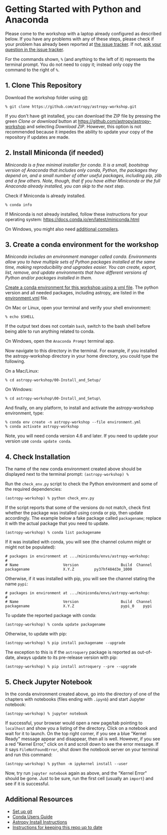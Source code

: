 # Getting Started with Python and Anaconda

Please come to the workshop with a laptop already configured as described below.
If you have any problems with any of these steps, please check if your problem has
already been reported at [the issue tracker](https://github.com/astropy/astropy-workshop/issues/). If not,
[ask your question in the issue tracker](https://github.com/astropy/astropy-workshop/issues/new?assignees=&labels=workshop-question&template=question-from-workshop-participant.md&title=%5BQuestion%5D+Summarize+your+question+here).

For the commands shown, `%` (and anything to the left of it) represents the
terminal prompt. You do not need to copy it; instead only copy the command to the
right of `%`.

## 1. Clone This Repository

Download the workshop folder using
[git](https://help.github.com/articles/set-up-git/):

    % git clone https://github.com/astropy/astropy-workshop.git

If you don't have git installed, you can download the ZIP file by pressing the
green *Clone or download* button at
https://github.com/astropy/astropy-workshop and selecting *Download ZIP*.
However, this option is not recommended because it impedes the ability to
update your copy of the repository if updates are made.

## 2. Install Miniconda (if needed)

*Miniconda is a free minimal installer for conda. It is a small, bootstrap
version of Anaconda that includes only conda, Python, the packages they depend
on, and a small number of other useful packages, including pip, zlib and a few
others. Note, though, that if you have either Miniconda or the full Anaconda
already installed, you can skip to the next step.*

Check if Miniconda is already installed.

    % conda info

If Miniconda is not already installed, follow these instructions for your
operating system: https://docs.conda.io/en/latest/miniconda.html

On Windows, you might also need
[additional compilers](https://github.com/conda/conda-build/wiki/Windows-Compilers).

## 3. Create a conda environment for the workshop

*Miniconda includes an environment manager called conda. Environments
allow you to have multiple sets of Python packages installed at the same
time, making reproducibility and upgrades easier. You can create,
export, list, remove, and update environments that have different versions of
Python and/or packages installed in them.*

[Create a conda environment for this workshop using a yml file](https://conda.io/docs/user-guide/tasks/manage-environments.html#creating-an-environment-from-an-environment-yml-file).
The python version and all needed packages, including astropy, are listed in the
[environment.yml](https://github.com/astropy/astropy-workshop/blob/master/00-Install_and_Setup/environment.yml) file.

On Mac or Linux, open your terminal and verify your shell environment:

    % echo $SHELL

If the output text does not contain `bash`, switch to the bash shell before
being able to run anything related to conda.

On Windows, open the `Anaconda Prompt` terminal app.

Now navigate to this directory in the terminal. For example, if you installed
the astropy-workshop directory in your home directory, you could type the
following.

On a Mac/Linux:

    % cd astropy-workshop/00-Install_and_Setup/

On Windows:

    % cd astropy-workshop\00-Install_and_Setup\

And finally, on any platform, to install and activate the astropy-workshop environment, type:

    % conda env create -n astropy-workshop --file environment.yml
    % conda activate astropy-workshop

Note, you will need conda version 4.6 and later. If you need to update your version use `conda update conda`.

## 4. Check Installation

The name of the new conda environment created above should be displayed next
to the terminal prompt: `(astropy-workshop) %`

Run the `check_env.py` script to check the Python environment and some of the
required dependencies:

    (astropy-workshop) % python check_env.py

If the script reports that some of the versions do not match, check first
whether the package was installed using conda or pip, then update accordingly.
The example below a fake package called `packagename`; replace it with the
actual package that you need to update.

    (astropy-workshop) % conda list packagename

If it was installed with conda, you will see (the channel column might or
might not be populated):

    # packages in environment at .../miniconda/envs/astropy-workshop:
    #
    # Name                    Version                   Build  Channel
    packagename               X.Y.Z         py37hf484d3e_1000

Otherwise, if it was installed with pip, you will see the channel stating the
name `pypi`:

    # packages in environment at .../miniconda/envs/astropy-workshop:
    #
    # Name                    Version                   Build  Channel
    packagename               X.Y.Z                     pypi_0    pypi

To update the reported package with conda:

    (astropy-workshop) % conda update packagename

Otherwise, to update with pip:

    (astropy-workshop) % pip install packagename --upgrade

The exception to this is if the `astroquery` package is reported as
out-of-date, always update to its pre-release version with pip:

    (astropy-workshop) % pip install astroquery --pre --upgrade

## 5. Check Jupyter Notebook

In the conda environment created above, go into the directory
of one of the chapters with notebooks (files ending with `.ipynb`)
and start Jupyter notebook:

    (astropy-workshop) % jupyter notebook

If successful, your browser would open a new page/tab pointing to
`localhost` and show you a listing of the directory.
Click on a notebook and wait for it to launch. On the top right corner,
if you see a blue "Kernel Ready" message appear and disappear,
then all is well. However, if you see a red "Kernel Error," click on it
and scroll down to see the error message. If it says `FileNotFoundError`,
shut down the notebook server on your terminal and run this command:

    (astropy-workshop) % python -m ipykernel install --user

Now, try run `jupyter notebook` again as above, and the "Kernel Error"
should be gone. Just to be sure, run the first cell (usually an `import`)
and see if it is successful.

## Additional Resources

- [Set up git](https://help.github.com/articles/set-up-git/)
- [Conda Users Guide](https://docs.conda.io/projects/conda/en/latest/user-guide/)
- [Astropy Install Instructions](http://docs.astropy.org/en/latest/install.html)
- [Instructions for keeping this repo up to date](UPDATING.md)
